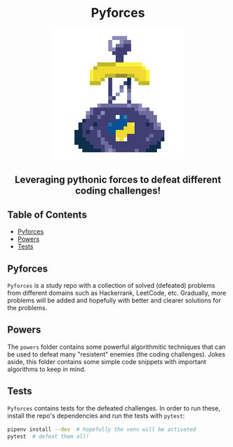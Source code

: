 <h1 align="center">Pyforces</h1>
<p align="center">
  <img src="docs/pyforces.png">
</p>
<h2 align="center">Leveraging pythonic forces to defeat different coding challenges!</h2>

## Table of Contents

- [Pyforces](#Pyforces)
- [Powers](#Powers)
- [Tests](#Tests)

## Pyforces

`Pyforces` is a study repo with a collection of solved (defeated) problems from different domains such as Hackerrank, LeetCode, etc. Gradually, more problems will be added and hopefully with better and clearer solutions for the problems.

## Powers

The `powers` folder contains some powerful algorithmitic techniques that can be used to defeat many "resistent" enemies (the coding challenges). Jokes aside, this folder contains some simple code snippets with important algorithms to keep in mind.

## Tests

`Pyforces` contains tests for the defeated challenges. In order to run these, install the repo's dependencies and run the tests with `pytest`:

```sh
pipenv install --dev  # hopefully the venv will be activated
pytest  # defeat them all!
```
